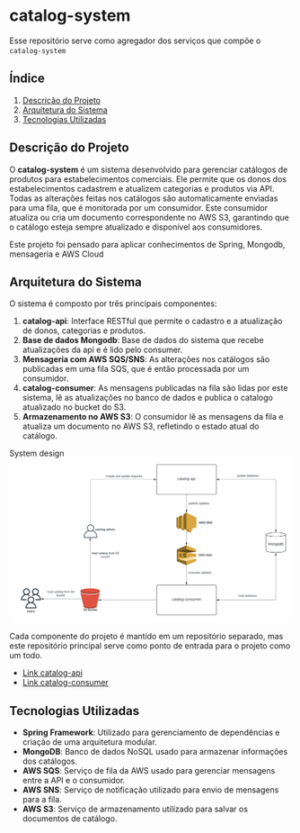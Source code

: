 # catalog-system

Esse repositório serve como agregador dos serviços que compõe o `catalog-system`

## Índice

1. [Descrição do Projeto](#descrição-do-projeto)
2. [Arquitetura do Sistema](#arquitetura-do-sistema)
3. [Tecnologias Utilizadas](#tecnologias-utilizadas)

## Descrição do Projeto

O **catalog-system** é um sistema desenvolvido para gerenciar catálogos de produtos para estabelecimentos comerciais. Ele permite que os donos dos estabelecimentos cadastrem e atualizem categorias e produtos via API. Todas as alterações feitas nos catálogos são automaticamente enviadas para uma fila, que é monitorada por um consumidor. Este consumidor atualiza ou cria um documento correspondente no AWS S3, garantindo que o catálogo esteja sempre atualizado e disponível aos consumidores.

Este projeto foi pensado para aplicar conhecimentos de Spring, Mongodb, mensageria e AWS Cloud

## Arquitetura do Sistema

O sistema é composto por três principais componentes:

1. **catalog-api**: Interface RESTful que permite o cadastro e a atualização de donos, categorias e produtos.
2. **Base de dados Mongodb**: Base de dados do sistema que recebe atualizações da api e é lido pelo consumer.
3. **Mensageria com AWS SQS/SNS**: As alterações nos catálogos são publicadas em uma fila SQS, que é então processada por um consumidor.
4. **catalog-consumer**: As mensagens publicadas na fila são lidas por este sistema, lê as atualizações no banco de dados e publica o catalogo atualizado no bucket do S3.
5. **Armazenamento no AWS S3**: O consumidor lê as mensagens da fila e atualiza um documento no AWS S3, refletindo o estado atual do catálogo.

System design
![system design](./resources/catalog-system-diagram.png)


Cada componente do projeto é mantido em um repositório separado, mas este repositório principal serve como ponto de entrada para o projeto como um todo.

- [Link catalog-api](https://github.com/Marco-Birman-Haiat/catalog-api)
- [Link catalog-consumer](https://github.com/Marco-Birman-Haiat/catalog-consumer)

## Tecnologias Utilizadas

- **Spring Framework**: Utilizado para gerenciamento de dependências e criação de uma arquitetura modular.
- **MongoDB**: Banco de dados NoSQL usado para armazenar informações dos catálogos.
- **AWS SQS**: Serviço de fila da AWS usado para gerenciar mensagens entre a API e o consumidor.
- **AWS SNS**: Serviço de notificação utilizado para envio de mensagens para a fila.
- **AWS S3**: Serviço de armazenamento utilizado para salvar os documentos de catálogo.
